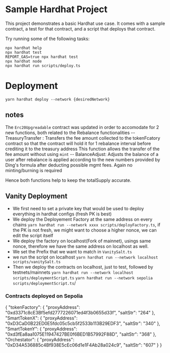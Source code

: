 # Sample Hardhat Project

This project demonstrates a basic Hardhat use case. It comes with a sample contract, a test for that contract, and a script that deploys that contract.

Try running some of the following tasks:

```shell
npx hardhat help
npx hardhat test
REPORT_GAS=true npx hardhat test
npx hardhat node
npx hardhat run scripts/deploy.ts
```

# Deployment

`yarn hardhat deploy --network {desiredNetwork}`


## notes
The `Erc20Upgreadable` contract was updated in order to accomodate for 2 new functions, both related to the
Rebalance functionalities
--  TreasuryTransfer : Transfers the fee amount collected to the tokenFcatory contract so that the contract will hold it for 1 rebalance interval before crediting it to the treasury address
This function allows the transfer of the fee amount without using `mint`
-- BalanceAdjust: Adjusts the balance of a user after rebalance is applied according to the new numbers provided by Ding's formula after deducting possible mgmt fees. Again no minting/burning is
required

Hence both functions help to keep the totalSupply accurate.


## Vanity Deployment

- We first need to set a private key that would be used to deploy everything in hardhat configs (fresh PK is best)
- We deploy the Deployement Factory at the same address on every chains
`yarn hardhat run --network xxxx scripts/deployFactory.ts`, if the PK is not fresh, we might want to choose a higher nonce, we can edit the script itself
- We deploy the factory on localhost(Fork of mainnet), usings same nonce, therefore we have the same address on localhost as well.
- We set the Prefix that we want to match in `VanitySalt.ts`
- we run the script on localhost `yarn hardhat run --network localhost scripts/vanitySalt.ts `
- Then we deploy the contracts on localhost, just to test, followed by testnets/mainnets
` yarn hardhat run --network localhost scripts/deploymentScript.ts `
` yarn hardhat run --network sepolia scripts/deploymentScript.ts `/
### Contracts deployed on Sepolia 
{
  "tokenFactory": {
    "proxyAddress": "0xd3371c8cE3Bf5efd2777226071ed4f3b0655d33f",
    "saltStr": "264"
  },
  "SmartTokenX": {
    "proxyAddress": "0xD3CaD0B22ED0E5fdc05c5cb5f2533b113B29EDF3",
    "saltStr": "340"
  },
  "SmartTokenY": {
    "proxyAddress": "0xd3fEa8aa1075E11947427BE0f6BED1B57992F88D",
    "saltStr": "368"
  },
  "Orchestator": {
    "proxyAddress": "0xD34A536885c4Bf938E5cEc06d1e1F4Ab28a024c9",
    "saltStr": "607"
  }
}
